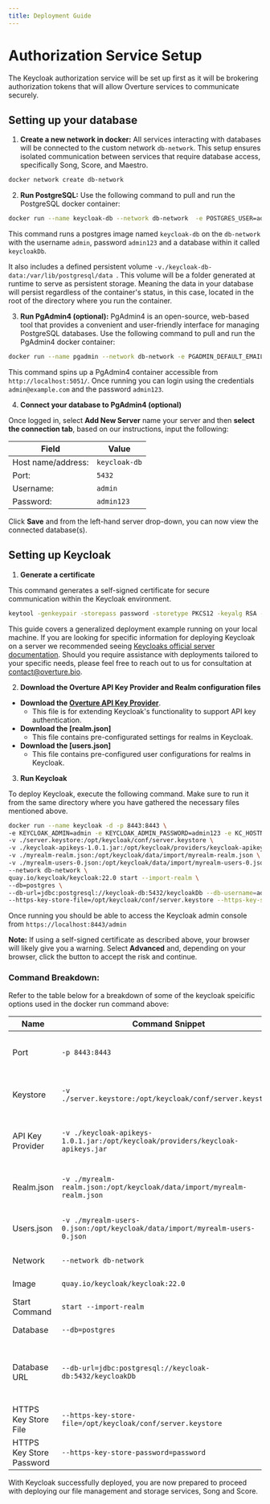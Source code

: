 ```yaml
---
title: Deployment Guide
---
```


# Authorization Service Setup

The Keycloak authorization service will be set up first as it will be brokering authorization tokens that will allow Overture services to communicate securely.

## Setting up your database

1. **Create a new network in docker:** All services interacting with databases will be connected to the custom network `db-network`. This setup ensures isolated communication between services that require database access, specifically Song, Score, and Maestro.

```bash
docker network create db-network
```

2. **Run PostgreSQL:** Use the following command to pull and run the PostgreSQL docker container:

```bash
docker run --name keycloak-db --network db-network  -e POSTGRES_USER=admin -e POSTGRES_PASSWORD=admin123 -e POSTGRES_DB=keycloakDb -v./keycloak-db-data:/var/lib/postgresql/data -d postgres
```

This command runs a postgres image named `keycloak-db` on the `db-network` with the username `admin`, password `admin123` and a database within it called `keycloakDb`.


<Note title="Persistent Volumes"> It also includes a defined persistent volume `-v./keycloak-db-data:/var/lib/postgresql/data `. This volume will be a folder generated at runtime to serve as persistent storage. Meaning the data in your database will persist regardless of the container's status, in this case, located in the root of the directory where you run the container.</Note>

3. **Run PgAdmin4 (optional):** PgAdmin4 is an open-source, web-based tool that provides a convenient and user-friendly interface for managing PostgreSQL databases. Use the following command to pull and run the PgAdmin4 docker container:

```bash
docker run --name pgadmin --network db-network -e PGADMIN_DEFAULT_EMAIL=admin@example.com -e PGADMIN_DEFAULT_PASSWORD=admin123 -p 5051:80 -d dpage/pgadmin4:latest
```

This command spins up a PgAdmin4 container accessible from `http://localhost:5051/`. Once running you can login using the credentials `admin@example.com` and the password `admin123`.

4. **Connect your database to PgAdmin4 (optional)** 

Once logged in, select **Add New Server** name your server and then **select the connection tab**, based on our instructions, input the following:

| Field              | Value                  |
| ------------------ | ---------------------- |
| Host name/address: | `keycloak-db`          |
| Port:              | `5432`                 |
| Username:          | `admin`                |
| Password:          | `admin123`             |

Click **Save** and from the left-hand server drop-down, you can now view the connected database(s).

## Setting up Keycloak

1. **Generate a certificate**

This command generates a self-signed certificate for secure communication within the Keycloak environment. 

```bash
keytool -genkeypair -storepass password -storetype PKCS12 -keyalg RSA -keysize 2048 -dname "CN=server" -alias server -ext "SAN:c=DNS:localhost,IP:127.0.0.1" -keystore server.keystore
```

<Note title="KeyCloak Configurations">This guide covers a generalized deployment example running on your local machine. If you are looking for specific information for deploying Keycloak on a server we recommended seeing [Keycloaks official server documentation](https://www.keycloak.org/guides#server). Should you require assistance with deployments tailored to your specific needs, please feel free to reach out to us for consultation at contact@overture.bio.</Note>

2. **Download the Overture API Key Provider and Realm configuration files**

- **Download the [Overture API Key Provider](https://github.com/oicr-softeng/keycloak-apikeys/releases/download/1.0.1/keycloak-apikeys-1.0.1.jar)**.
   - This file is for extending Keycloak's functionality to support API key authentication.
- **Download the [realm.json]**
   - This file contains pre-configurated settings for realms in Keycloak.
- **Download the [users.json]**
   - This file contains pre-configured user configurations for realms in Keycloak.


3. **Run Keycloak**

To deploy Keycloak, execute the following command. Make sure to run it from the same directory where you have gathered the necessary files mentioned above.

```bash
docker run --name keycloak -d -p 8443:8443 \
-e KEYCLOAK_ADMIN=admin -e KEYCLOAK_ADMIN_PASSWORD=admin123 -e KC_HOSTNAME=localhost \
-v ./server.keystore:/opt/keycloak/conf/server.keystore \
-v ./keycloak-apikeys-1.0.1.jar:/opt/keycloak/providers/keycloak-apikeys.jar \
-v ./myrealm-realm.json:/opt/keycloak/data/import/myrealm-realm.json \
-v ./myrealm-users-0.json:/opt/keycloak/data/import/myrealm-users-0.json \
--network db-network \
quay.io/keycloak/keycloak:22.0 start --import-realm \
--db=postgres \
--db-url=jdbc:postgresql://keycloak-db:5432/keycloakDb --db-username=admin --db-password=admin123 \
--https-key-store-file=/opt/keycloak/conf/server.keystore --https-key-store-password=password
```

Once running you should be able to access the Keycloak admin console from `https://localhost:8443/admin`

<Warning>**Note:** If using a self-signed certificate as described above, your browser will likely give you a warning. Select **Advanced** and, depending on your browser, click the button to accept the risk and continue.
</Warning>

### Command Breakdown:

Refer to the table below for a breakdown of some of the keycloak speicific options used in the docker run command above:

| Name                                         | Command Snippet                                       | Description                                                                                                                                                         |
|----------------------------------------------|----------------------------------------------|---------------------------------------------------------------------------------------------------------------------------------------------------------------------|
| Port                                         | `-p 8443:8443`                               | Maps port 8443 on the host machine to port 8443 on the container, allowing access to Keycloak's HTTPS interface.                                                    |
| Keystore                                     | `-v ./server.keystore:/opt/keycloak/conf/server.keystore` | Mounts the `server.keystore` file from the host machine to `/opt/keycloak/conf/server.keystore` in the container.                                       |
| API Key Provider                             | `-v ./keycloak-apikeys-1.0.1.jar:/opt/keycloak/providers/keycloak-apikeys.jar` | Mounts the `keycloak-apikeys-1.0.1.jar` file from the host machine to `/opt/keycloak/providers/keycloak-apikeys.jar` in the container. |
| Realm.json                                       | `-v ./myrealm-realm.json:/opt/keycloak/data/import/myrealm-realm.json` | Mounts the `myrealm-realm.json` file from the host machine to `/opt/keycloak/data/import/myrealm-realm.json` in the container.                        |
| Users.json                                       | `-v ./myrealm-users-0.json:/opt/keycloak/data/import/myrealm-users-0.json` | Mounts the `myrealm-users-0.json` file from the host machine to `/opt/keycloak/data/import/myrealm-users-0.json` in the container.                        |
| Network                                      | `--network db-network`                       | Connects the container to the `db-network`.                                                                                                                         |
| Image                                        | `quay.io/keycloak/keycloak:22.0`             | Specifies the Keycloak Docker image with the tag `22.0`.                                                                                                             |
| Start Command                                | `start --import-realm`                       | Starts Keycloak and imports the specified realm configuration.                                                                                                      |
| Database                                     | `--db=postgres`                              | Specifies PostgreSQL as the database backend.                                                                                                                       |
| Database URL                                 | `--db-url=jdbc:postgresql://keycloak-db:5432/keycloakDb` | Sets the URL of the PostgreSQL database to `jdbc:postgresql://keycloak-db:5432/keycloakDb`. Here, `keycloak-db` refers to the PostgreSQL database container. |
| HTTPS Key Store File                         | `--https-key-store-file=/opt/keycloak/conf/server.keystore` | Specifies the location of the HTTPS key store file within the container.                                                                                            |
| HTTPS Key Store Password                     | `--https-key-store-password=password`        | Sets the password for the HTTPS key store file to "password".                                                                                                       |


With Keycloak successfully deployed, you are now prepared to proceed with deploying our file management and storage services, Song and Score.
